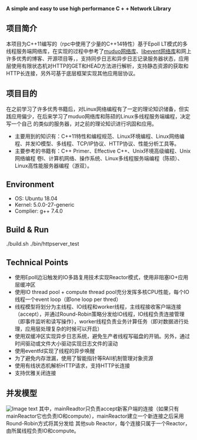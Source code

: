 **A simple and easy to use high performance C + + Network Library**
##  
## 项目简介
本项目为C++11编写的（rpc中使用了少量的C++14特性）基于Epoll LT模式的多线程服务端网络库，在实现的过程中参考了[muduo网络库](https://github.com/chenshuo/muduo)、[libevent网络库](https://github.com/libevent/libevent)和网上许多优秀的博客、开源项目等，，支持同步日志和异步日志记录服务器状态，应用层使用有限状态机对HTTP的GET和HEAD方法进行解析，支持静态资源的获取和HTTP长连接，另外可基于底层框架实现其他应用层协议。
## 项目目的
在之前学习了许多优秀书籍后，对Linux网络编程有了一定的理论知识储备，但实践应用偏少，在后来学习了muduo网络库和陈硕的Linux多线程服务端编程，决定写一个自己
的类似的服务器，对之前的理论知识进行巩固和应用。
- 主要用到的知识有：C++11特性和编程规范、Linux环境编程、Linux网络编程、并发IO模型、多线程、TCP/IP协议、HTTP协议、性能分析工具等。
- 主要参考的书籍有：C++ Primer、Effective C++、Unix环境高级编程、Unix网络编程 卷I、计算机网络、操作系统、Linux多线程服务端编程（陈硕）、Linux高性能服务器编程（游双）。
## Environment
- OS: Ubuntu 18.04
- Kernel: 5.0.0-27-generic
- Complier: g++ 7.4.0
## Build & Run
./build.sh 
./bin/httpserver_test 
## Technical Points
- 使用Epoll边沿触发的IO多路复用技术实现Reactor模式，使用非阻塞IO+应用层缓冲区
- 使用IO thread pool + compute thread pool充分发挥多核CPU性能，每个IO线程一个event loop（即one loop per thred）
- 线程模型将划分为主线程、IO线程和worker线程，主线程接收客户端连接（accept），并通过Round-Robin策略分发给IO线程，IO线程负责连接管理（即事件监听和读写操作），worker线程负责业务计算任务（即对数据进行处理，应用层处理复杂的时候可以开启）
- 使用双缓冲区实现异步日志系统，避免生产者线程写磁盘的开销。另外，通过时间驱动或文件大小驱动实现日志文件的滚动
- 使用eventfd实现了线程的异步唤醒
- 为了避免内存泄漏，使用了智能指针等RAII机制管理对象资源
- 使用有线状态机解析HTTP请求，支持HTTP长连接
- 支持优雅关闭连接
## 并发模型
![Image text](https://github.com/Canna011/myWebServer/blob/master/dec%26img/IO%E6%A8%A1%E5%9E%8B.png) 
其中，mainReadtor只负责accept新客户端的连接（如果只有mainReactor它也负责IO和compute），mainReactor建立一个新连接之后采用Round-Robin方式将其分发给
其他sub Reactor，每个连接只属于一个Reactor，由所属线程负责IO和compute。
